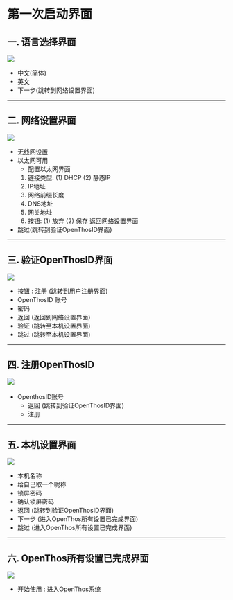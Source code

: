 # 第一次启动界面   
## 一. 语言选择界面
![](https://github.com/openthos/community-analysis/blob/master/pic/using-instractions-pic/language.jpg) 
   - 中文(简体) 
   - 英文 
   - 下一步(跳转到网络设置界面)  
   
***
## 二. 网络设置界面  
![](https://github.com/openthos/community-analysis/blob/master/pic/using-instractions-pic/wangluoshezhi.jpg) 
   - 无线网设置
   - 以太网可用
     - 配置以太网界面  
     1. 链接类型: (1) DHCP  (2) 静态IP  
     2. IP地址
     3. 网络前缀长度
     4. DNS地址
     5. 网关地址
     6. 按钮: (1) 放弃  (2) 保存  返回网络设置界面
   - 跳过(跳转到验证OpenThosID界面)  
   
***
## 三. 验证OpenThosID界面  
![](https://github.com/openthos/community-analysis/blob/master/pic/using-instractions-pic/yanzheng.jpg)
   - 按钮 : 注册 (跳转到用户注册界面)
   - OpenThosID 账号
   - 密码  
   - 返回 (返回到网络设置界面)  
   - 验证 (跳转至本机设置界面)  
   - 跳过 (跳转至本机设置界面)  
   
***
## 四. 注册OpenThosID  
![](https://github.com/openthos/community-analysis/blob/master/pic/using-instractions-pic/zhuce.jpg)    
   - OpenthosID账号  
     - 返回 (跳转到验证OpenThosID界面)  
     - 注册  
     
***
## 五. 本机设置界面  
![](https://github.com/openthos/community-analysis/blob/master/pic/using-instractions-pic/benjishezhi.jpg)  
   - 本机名称  
   - 给自己取一个昵称  
   - 锁屏密码  
   - 确认锁屏密码  
   - 返回 (跳转到验证OpenThosID界面)  
   - 下一步 (进入OpenThos所有设置已完成界面)
   - 跳过 (进入OpenThos所有设置已完成界面)  
   
***
## 六. OpenThos所有设置已完成界面
![](https://github.com/openthos/community-analysis/blob/master/pic/using-instractions-pic/start.jpg) 
   - 开始使用 : 进入OpenThos系统
